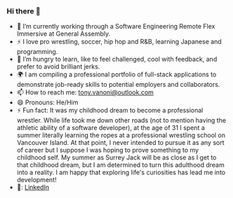 ### Hi there 👋

- 🔭 I’m currently working through a Software Engineering Remote Flex Immersive at General Assembly.
- ⚡ I love pro wrestling, soccer, hip hop and R&B, learning Japanese and programming.
- 🌱  I’m hungry to learn, like to feel challenged, cool with feedback, and prefer to avoid brilliant jerks.
- 🌍 I am compiling a professional portfolio of full-stack applications to demonstrate job-ready skills to potential employers and collaborators.
- 📫 How to reach me: tony.vanoni@outlook.com
- 😄 Pronouns: He/Him
- ⚡ Fun fact: It was my childhood dream to become a professional wrestler. While life took me down other roads (not to mention having the athletic ability of a software developer), at the age of 31 I spent a summer literally learning the ropes at a professional wrestling school on Vancouver Island. At that point, I never intended to pursue it as any sort of career but I suppose I was hoping to prove something to my childhood self. My summer as Surrey Jack will be as close as I get to that childhood dream, but I am determined to turn this adulthood dream into a reality. I am happy that exploring life's curiosities has lead me into development!
- 🏢: [LinkedIn](https://www.linkedin.com/in/anthony-vanoni/)

